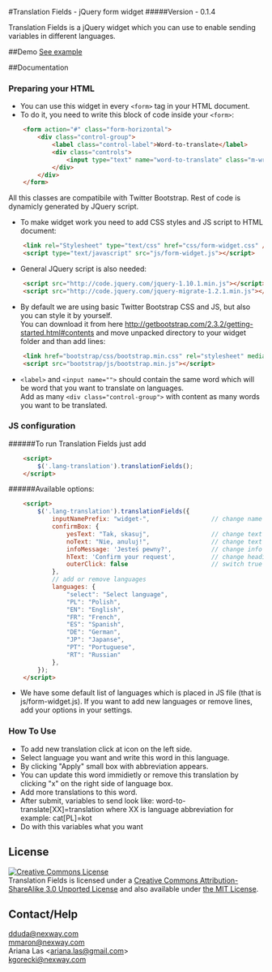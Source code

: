 #Translation Fields - jQuery form widget
#####Version - 0.1.4

Translation Fields is a jQuery widget which you can use to enable sending variables in different languages.

##Demo
[See example](http://nexwaygroup.github.io/TranslationWidget/)

##Documentation

### Preparing your HTML

* You can use this widget in every `<form>` tag in your HTML document.
* To do it, you need to write this block of code inside your `<form>`:

```html
    <form action="#" class="form-horizontal">
        <div class="control-group">
            <label class="control-label">Word-to-translate</label>
            <div class="controls">
                <input type="text" name="word-to-translate" class="m-wrap lang-translation" disabled />
            </div>
        </div>
    </form>
```

All this classes are compatibile with Twitter Bootstrap.
Rest of code is dynamicly generated by JQuery script.

* To make widget work you need to add CSS styles and JS script to HTML document:

```html
    <link rel="Stylesheet" type="text/css" href="css/form-widget.css" />
    <script type="text/javascript" src="js/form-widget.js"></script>
```

* General JQuery script is also needed:

```html
    <script src="http://code.jquery.com/jquery-1.10.1.min.js"></script>
    <script src="http://code.jquery.com/jquery-migrate-1.2.1.min.js"></script>
```

* By default we are using basic Twitter Bootstrap CSS and JS, but also you can style it by yourself.  
You can download it from here http://getbootstrap.com/2.3.2/getting-started.html#contents and move unpacked directory to your widget folder and than add lines:

```html
    <link href="bootstrap/css/bootstrap.min.css" rel="stylesheet" media="screen">
    <script src="bootstrap/js/bootstrap.min.js"></script>
```

* `<label>` and `<input name="">` should contain the same word which will be word that you want to translate on languages.  
Add as many `<div class="control-group">` with content as many words you want to be translated.

### JS configuration

######To run Translation Fields just add 
```html
    <script>
        $('.lang-translation').translationFields();
    </script>
```

######Available options:
```html
    <script>
        $('.lang-translation').translationFields({
            inputNamePrefix: "widget-",                 // change name prefix text
            confirmBox: {
                yesText: "Tak, skasuj",                 // change text for delete translation
                noText: "Nie, anuluj!",                 // change text for cancel delete translation
                infoMessage: 'Jesteś pewny?',           // change info message for delete translation
                hText: 'Confirm your request',          // change heading for delete translation
                outerClick: false                       // switch true or false                    
            },
            // add or remove languages
            languages: {
                "select": "Select language",
                "PL": "Polish",
                "EN": "English",
                "FR": "French",
                "ES": "Spanish",
                "DE": "German",
                "JP": "Japanse",
                "PT": "Portuguese",
                "RT": "Russian"
            },
        });
    </script>
```

* We have some default list of languages which is placed in JS file (that is js/form-widget.js). If you want to add new languages or remove lines, add your options in your settings.

### How To Use

* To add new translation click at icon on the left side.
* Select language you want and write this word in this language.
* By clicking "Apply" small box with abbreviation appears.
* You can update this word immidietly or remove this translation by clicking "x" on the right side of language box.
* Add more translations to this word.
* After submit, variables to send look like: word-to-translate[XX]=translation where XX is language abbreviation for example: cat[PL]=kot
* Do with this variables what you want 

## License

<a rel="license" href="http://creativecommons.org/licenses/by-sa/3.0/"><img alt="Creative Commons License" style="border-width:0" src="http://i.creativecommons.org/l/by-sa/3.0/88x31.png" /></a><br /><span xmlns:dct="http://purl.org/dc/terms/" property="dct:title">Translation Fields</span> is licensed under a <a rel="license" href="http://creativecommons.org/licenses/by-sa/3.0/">Creative Commons Attribution-ShareAlike 3.0 Unported License</a> and also available under [the MIT License](LICENSE.txt).

## Contact/Help

dduda@nexway.com <br>
mmaron@nexway.com <br>
Ariana Las \<ariana.las@gmail.com\> <br>
kgorecki@nexway.com
